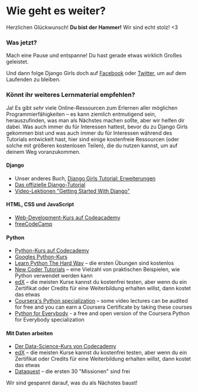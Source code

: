# Wie geht es weiter?

Herzlichen Glückwunsch! **Du bist der Hammer!** Wir sind echt stolz! <3

### Was jetzt?

Mach eine Pause und entspanne! Du hast gerade etwas wirklich Großes geleistet.

Und dann folge Django Girls doch auf [Facebook](http://facebook.com/djangogirls) oder [Twitter](https://twitter.com/djangogirls), um auf dem Laufenden zu bleiben.

### Könnt ihr weiteres Lernmaterial empfehlen?

Ja! Es gibt *sehr* viele Online-Ressourcen zum Erlernen aller möglichen Programmierfähigkeiten – es kann ziemlich entmutigend sein, herauszufinden, was man als Nächstes machen sollte, aber wir helfen dir dabei. Was auch immer du für Interessen hattest, bevor du zu Django Girls gekommen bist und was auch immer du für Interessen während des Tutorials entwickelt hast, hier sind einige kostenfreie Ressourcen (oder solche mit größeren kostenlosen Teilen), die du nutzen kannst, um auf deinem Weg voranzukommen.

#### Django

- Unser anderes Buch, [Django Girls Tutorial: Erweiterungen](https://tutorial-extensions.djangogirls.org/)
- [Das offizielle Django-Tutorial](https://docs.djangoproject.com/en/2.0/intro/tutorial01/)
- [Video-Lektionen "Getting Started With Django"](http://www.gettingstartedwithdjango.com/)

#### HTML, CSS und JavaScript

- [Web-Development-Kurs auf Codeacademy](https://www.codecademy.com/learn/paths/web-development)
- [freeCodeCamp](https://www.freecodecamp.org/)

#### Python

- [Python-Kurs auf Codecademy](https://www.codecademy.com/learn/learn-python)
- [Googles Python-Kurs](https://developers.google.com/edu/python/)
- [Learn Python The Hard Way](http://learnpythonthehardway.org/book/) – die ersten Übungen sind kostenlos
- [New Coder Tutorials](http://newcoder.io/tutorials/) – eine Vielzahl von praktischen Beispielen, wie Python verwendet werden kann
- [edX](https://www.edx.org/course?search_query=python) – die meisten Kurse kannst du kostenfrei testen, aber wenn du ein Zertifikat oder Credits für eine Weiterbildung erhalten willst, dann kostet das etwas
- [Coursera's Python specialization](https://www.coursera.org/specializations/python) – some video lectures can be audited for free and you can earn a Coursera Certificate by taking these courses
- [Python for Everybody](https://www.py4e.com/) - a free and open version of the Coursera Python for Everybody specialization

#### Mit Daten arbeiten

- [Der Data-Science-Kurs von Codecademy](https://www.codecademy.com/learn/paths/data-science)
- [edX](https://www.edx.org/course/?search_query=python&subject=Data%20Analysis%20%26%20Statistics) – die meisten Kurse kannst du kostenfrei testen, aber wenn du ein Zertifikat oder Credits für eine Weiterbildung erhalten willst, dann kostet das etwas
- [Dataquest](https://www.dataquest.io/) – die ersten 30 "Missionen" sind frei

Wir sind gespannt darauf, was du als Nächstes baust!